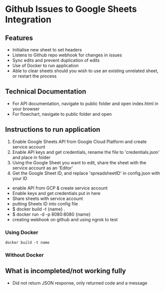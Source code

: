 # Github Issues to Google Sheets Integration

## Features

- Initialise new sheet to set headers
- Listens to Github repo webhook for changes in issues
- Sync edits and prevent duplication of edits
- Use of Docker to run application
- Able to clear sheets should you wish to use an existing unrelated sheet, or restart the process

## Technical Documentation

- For API documentation, navigate to public folder and open index.html in your browser
- For flowchart, navigate to public folder and open

## Instructions to run application

1. Enable Google Sheets API from Google Cloud Platform and create service account
2. Enable API keys and get credentials, rename the file to 'credentials.json' and place in folder
3. Using the Google Sheet you want to edit, share the sheet with the service account as an 'Editor'
4. Get the Google Sheet ID, and replace 'spreadsheetID' in config.json with your ID

- enable API from GCP & create service account
- Enable keys and get credentials put in here
- Share sheets with service account
- putting Sheets ID into config file
- $ docker build -t {name} .
- $ docker run -d -p 8080:8080 {name}
- creating webhook on github and using ngrok to test

### Using Docker

```
docker build -t name
```

### Without Docker

## What is incompleted/not working fully

- Did not return JSON response, only returned code and a message
